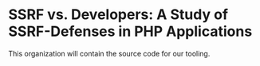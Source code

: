 # SSRF vs. Developers: A Study of SSRF-Defenses in PHP Applications

This organization will contain the source code for our tooling.
